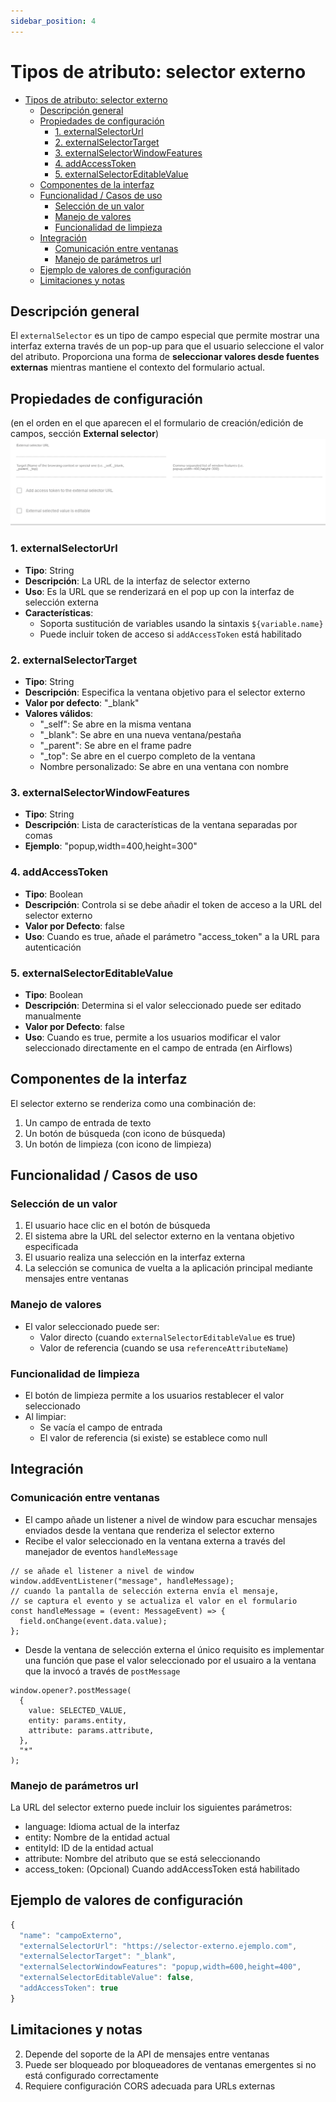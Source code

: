```yaml
---
sidebar_position: 4
---
```


# Tipos de atributo: selector externo

- [Tipos de atributo: selector externo](#tipos-de-atributo-selector-externo)
  - [Descripción general](#descripción-general)
  - [Propiedades de configuración](#propiedades-de-configuración)
    - [1. externalSelectorUrl](#1-externalselectorurl)
    - [2. externalSelectorTarget](#2-externalselectortarget)
    - [3. externalSelectorWindowFeatures](#3-externalselectorwindowfeatures)
    - [4. addAccessToken](#4-addaccesstoken)
    - [5. externalSelectorEditableValue](#5-externalselectoreditablevalue)
  - [Componentes de la interfaz](#componentes-de-la-interfaz)
  - [Funcionalidad / Casos de uso](#funcionalidad--casos-de-uso)
    - [Selección de un valor](#selección-de-un-valor)
    - [Manejo de valores](#manejo-de-valores)
    - [Funcionalidad de limpieza](#funcionalidad-de-limpieza)
  - [Integración](#integración)
    - [Comunicación entre ventanas](#comunicación-entre-ventanas)
    - [Manejo de parámetros url](#manejo-de-parámetros-url)
  - [Ejemplo de valores de configuración](#ejemplo-de-valores-de-configuración)
  - [Limitaciones y notas](#limitaciones-y-notas)


## Descripción general

El `externalSelector` es un tipo de campo especial que permite mostrar una interfaz externa través de un pop-up para que el usuario seleccione el valor del atributo. Proporciona una forma de **seleccionar valores desde fuentes externas** mientras mantiene el contexto del formulario actual.

## Propiedades de configuración

(en el orden en el que aparecen el el formulario de creación/edición de campos, sección **External selector**)
![configuration](./img/external.png)

### 1. externalSelectorUrl

- **Tipo**: String
- **Descripción**: La URL de la interfaz de selector externo
- **Uso**: Es la URL que se renderizará en el pop up con la interfaz de selección externa
- **Características**:
  - Soporta sustitución de variables usando la sintaxis `${variable.name}`
  - Puede incluir token de acceso si `addAccessToken` está habilitado

### 2. externalSelectorTarget

- **Tipo**: String
- **Descripción**: Especifica la ventana objetivo para el selector externo
- **Valor por defecto**: "\_blank"
- **Valores válidos**:
  - "\_self": Se abre en la misma ventana
  - "\_blank": Se abre en una nueva ventana/pestaña
  - "\_parent": Se abre en el frame padre
  - "\_top": Se abre en el cuerpo completo de la ventana
  - Nombre personalizado: Se abre en una ventana con nombre

### 3. externalSelectorWindowFeatures

- **Tipo**: String
- **Descripción**: Lista de características de la ventana separadas por comas
- **Ejemplo**: "popup,width=400,height=300"

### 4. addAccessToken

- **Tipo**: Boolean
- **Descripción**: Controla si se debe añadir el token de acceso a la URL del selector externo
- **Valor por Defecto**: false
- **Uso**: Cuando es true, añade el parámetro "access_token" a la URL para autenticación

### 5. externalSelectorEditableValue

- **Tipo**: Boolean
- **Descripción**: Determina si el valor seleccionado puede ser editado manualmente
- **Valor por Defecto**: false
- **Uso**: Cuando es true, permite a los usuarios modificar el valor seleccionado directamente en el campo de entrada (en Airflows)

## Componentes de la interfaz

El selector externo se renderiza como una combinación de:

1. Un campo de entrada de texto
2. Un botón de búsqueda (con icono de búsqueda)
3. Un botón de limpieza (con icono de limpieza)

## Funcionalidad / Casos de uso

### Selección de un valor

1. El usuario hace clic en el botón de búsqueda
2. El sistema abre la URL del selector externo en la ventana objetivo especificada
3. El usuario realiza una selección en la interfaz externa
4. La selección se comunica de vuelta a la aplicación principal mediante mensajes entre ventanas

### Manejo de valores

- El valor seleccionado puede ser:
  - Valor directo (cuando `externalSelectorEditableValue` es true)
  - Valor de referencia (cuando se usa `referenceAttributeName`)

### Funcionalidad de limpieza

- El botón de limpieza permite a los usuarios restablecer el valor seleccionado
- Al limpiar:
  - Se vacía el campo de entrada
  - El valor de referencia (si existe) se establece como null

## Integración

### Comunicación entre ventanas

- El campo añade un listener a nivel de window para escuchar mensajes enviados desde la ventana que renderiza el selector externo
- Recibe el valor seleccionado en la ventana externa a través del manejador de eventos `handleMessage`

```tsx
// se añade el listener a nivel de window
window.addEventListener("message", handleMessage);
// cuando la pantalla de selección externa envía el mensaje,
// se captura el evento y se actualiza el valor en el formulario
const handleMessage = (event: MessageEvent) => {
  field.onChange(event.data.value);
};
```

- Desde la ventana de selección externa el único requisito es implementar una función que pase el valor seleccionado por el usuairo a la ventana que la invocó a través de `postMessage`

```tsx
window.opener?.postMessage(
  {
    value: SELECTED_VALUE,
    entity: params.entity,
    attribute: params.attribute,
  },
  "*"
);
```

### Manejo de parámetros url

La URL del selector externo puede incluir los siguientes parámetros:

- language: Idioma actual de la interfaz
- entity: Nombre de la entidad actual
- entityId: ID de la entidad actual
- attribute: Nombre del atributo que se está seleccionando
- access_token: (Opcional) Cuando addAccessToken está habilitado

## Ejemplo de valores de configuración

```javascript
{
  "name": "campoExterno",
  "externalSelectorUrl": "https://selector-externo.ejemplo.com",
  "externalSelectorTarget": "_blank",
  "externalSelectorWindowFeatures": "popup,width=600,height=400",
  "externalSelectorEditableValue": false,
  "addAccessToken": true
}
```

## Limitaciones y notas

2. Depende del soporte de la API de mensajes entre ventanas
3. Puede ser bloqueado por bloqueadores de ventanas emergentes si no está configurado correctamente
4. Requiere configuración CORS adecuada para URLs externas
